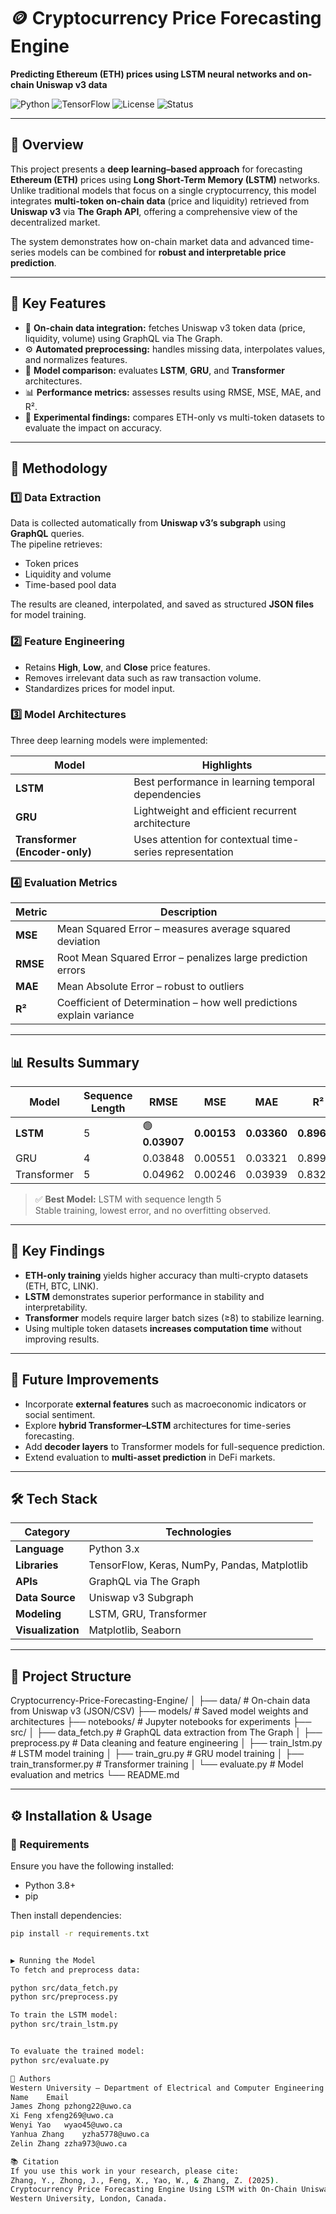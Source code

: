 # 🪙 Cryptocurrency Price Forecasting Engine  
**Predicting Ethereum (ETH) prices using LSTM neural networks and on-chain Uniswap v3 data**

![Python](https://img.shields.io/badge/Python-3.10%2B-blue.svg)
![TensorFlow](https://img.shields.io/badge/TensorFlow-2.x-orange.svg)
![License](https://img.shields.io/badge/License-MIT-green.svg)
![Status](https://img.shields.io/badge/Status-Completed-brightgreen.svg)

---

## 📘 Overview
This project presents a **deep learning–based approach** for forecasting **Ethereum (ETH)** prices using **Long Short-Term Memory (LSTM)** networks.  
Unlike traditional models that focus on a single cryptocurrency, this model integrates **multi-token on-chain data** (price and liquidity) retrieved from **Uniswap v3** via **The Graph API**, offering a comprehensive view of the decentralized market.

The system demonstrates how on-chain market data and advanced time-series models can be combined for **robust and interpretable price prediction**.

---

## 🚀 Key Features
- 🔗 **On-chain data integration:** fetches Uniswap v3 token data (price, liquidity, volume) using GraphQL via The Graph.  
- ⚙️ **Automated preprocessing:** handles missing data, interpolates values, and normalizes features.  
- 🧠 **Model comparison:** evaluates **LSTM**, **GRU**, and **Transformer** architectures.  
- 📊 **Performance metrics:** assesses results using RMSE, MSE, MAE, and R².  
- 🧾 **Experimental findings:** compares ETH-only vs multi-token datasets to evaluate the impact on accuracy.  

---

## 🧠 Methodology

### 1️⃣ Data Extraction
Data is collected automatically from **Uniswap v3’s subgraph** using **GraphQL** queries.  
The pipeline retrieves:
- Token prices  
- Liquidity and volume  
- Time-based pool data  

The results are cleaned, interpolated, and saved as structured **JSON files** for model training.

### 2️⃣ Feature Engineering
- Retains **High**, **Low**, and **Close** price features.  
- Removes irrelevant data such as raw transaction volume.  
- Standardizes prices for model input.  

### 3️⃣ Model Architectures
Three deep learning models were implemented:

| Model | Highlights |
|--------|-------------|
| **LSTM** | Best performance in learning temporal dependencies |
| **GRU** | Lightweight and efficient recurrent architecture |
| **Transformer (Encoder-only)** | Uses attention for contextual time-series representation |

### 4️⃣ Evaluation Metrics
| Metric | Description |
|---------|-------------|
| **MSE** | Mean Squared Error – measures average squared deviation |
| **RMSE** | Root Mean Squared Error – penalizes large prediction errors |
| **MAE** | Mean Absolute Error – robust to outliers |
| **R²** | Coefficient of Determination – how well predictions explain variance |

---

## 📊 Results Summary

| Model | Sequence Length | RMSE | MSE | MAE | R² |
|--------|----------------|------|------|------|----|
| **LSTM** | 5 | 🟢 **0.03907** | **0.00153** | **0.03360** | **0.89620** |
| GRU | 4 | 0.03848 | 0.00551 | 0.03321 | 0.89983 |
| Transformer | 5 | 0.04962 | 0.00246 | 0.03939 | 0.83260 |

> ✅ **Best Model:** LSTM with sequence length 5  
> Stable training, lowest error, and no overfitting observed.

---

## 🧩 Key Findings
- **ETH-only training** yields higher accuracy than multi-crypto datasets (ETH, BTC, LINK).  
- **LSTM** demonstrates superior performance in stability and interpretability.  
- **Transformer** models require larger batch sizes (≥8) to stabilize learning.  
- Using multiple token datasets **increases computation time** without improving results.

---

## 🔮 Future Improvements
- Incorporate **external features** such as macroeconomic indicators or social sentiment.  
- Explore **hybrid Transformer–LSTM** architectures for time-series forecasting.  
- Add **decoder layers** to Transformer models for full-sequence prediction.  
- Extend evaluation to **multi-asset prediction** in DeFi markets.

---

## 🛠️ Tech Stack

| Category | Technologies |
|-----------|---------------|
| **Language** | Python 3.x |
| **Libraries** | TensorFlow, Keras, NumPy, Pandas, Matplotlib |
| **APIs** | GraphQL via The Graph |
| **Data Source** | Uniswap v3 Subgraph |
| **Modeling** | LSTM, GRU, Transformer |
| **Visualization** | Matplotlib, Seaborn |

---

## 📂 Project Structure
Cryptocurrency-Price-Forecasting-Engine/
│
├── data/ # On-chain data from Uniswap v3 (JSON/CSV)
├── models/ # Saved model weights and architectures
├── notebooks/ # Jupyter notebooks for experiments
├── src/
│ ├── data_fetch.py # GraphQL data extraction from The Graph
│ ├── preprocess.py # Data cleaning and feature engineering
│ ├── train_lstm.py # LSTM model training
│ ├── train_gru.py # GRU model training
│ ├── train_transformer.py # Transformer training
│ └── evaluate.py # Model evaluation and metrics
└── README.md

---

## ⚙️ Installation & Usage

### 🧩 Requirements
Ensure you have the following installed:
- Python 3.8+
- pip

Then install dependencies:
```bash
pip install -r requirements.txt


▶️ Running the Model
To fetch and preprocess data:

python src/data_fetch.py
python src/preprocess.py

To train the LSTM model:
python src/train_lstm.py


To evaluate the trained model:
python src/evaluate.py

👥 Authors
Western University — Department of Electrical and Computer Engineering
Name	Email
James Zhong	pzhong22@uwo.ca
Xi Feng	xfeng269@uwo.ca
Wenyi Yao	wyao45@uwo.ca
Yanhua Zhang	yzha5778@uwo.ca
Zelin Zhang	zzha973@uwo.ca

📚 Citation
If you use this work in your research, please cite:
Zhang, Y., Zhong, J., Feng, X., Yao, W., & Zhang, Z. (2025).
Cryptocurrency Price Forecasting Engine Using LSTM with On-Chain Uniswap Data.
Western University, London, Canada.
